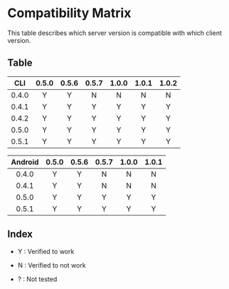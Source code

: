# Compatibility Matrix

This table describes which server version is compatible with which client
version.

## Table

|  CLI  | 0.5.0 | 0.5.6 | 0.5.7 | 1.0.0 | 1.0.1 | 1.0.2 |
|:-----:|:-----:|:-----:|:-----:|:-----:|:-----:|:-----:|
| 0.4.0 |   Y   |   Y   |   N   |   N   |   N   |   N   |
| 0.4.1 |   Y   |   Y   |   Y   |   Y   |   Y   |   Y   |
| 0.4.2 |   Y   |   Y   |   Y   |   Y   |   Y   |   Y   |
| 0.5.0 |   Y   |   Y   |   Y   |   Y   |   Y   |   Y   |
| 0.5.1 |   Y   |   Y   |   Y   |   Y   |   Y   |   Y   |

| Android | 0.5.0 | 0.5.6 | 0.5.7 | 1.0.0 | 1.0.1 |
|:-------:|:-----:|:-----:|:-----:|:-----:|:-----:|
|  0.4.0  |   Y   |   Y   |   N   |   N   |   N   |
|  0.4.1  |   Y   |   Y   |   N   |   N   |   N   |
|  0.5.0  |   Y   |   Y   |   Y   |   Y   |   Y   |
|  0.5.1  |   Y   |   Y   |   Y   |   Y   |   Y   |

## Index

 - Y : Verified to work

 - N : Verified to not work

 - ? : Not tested
